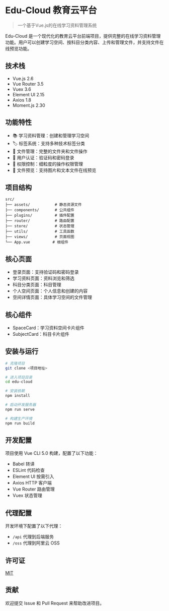 # Edu-Cloud 教育云平台

> 一个基于Vue.js的在线学习资料管理系统

Edu-Cloud 是一个现代化的教育云平台前端项目，提供完整的在线学习资料管理功能。用户可以创建学习空间、按科目分类内容、上传和管理文件，并支持文件在线预览功能。

## 技术栈

- Vue.js 2.6
- Vue Router 3.5
- Vuex 3.6
- Element UI 2.15
- Axios 1.8
- Moment.js 2.30

## 功能特性

- 📚 学习资料管理：创建和管理学习空间
- 🏷️ 标签系统：支持多种技术标签分类
- 📁 文件管理：完整的文件夹和文件操作
- 👤 用户认证：验证码和密码登录
- 🔐 权限控制：细粒度的操作权限管理
- 📖 文件预览：支持图片和文本文件在线预览

## 项目结构

```
src/
├── assets/           # 静态资源文件
├── components/       # 公共组件
├── plugins/          # 插件配置
├── router/           # 路由配置
├── store/            # 状态管理
├── utils/            # 工具函数
├── views/            # 页面视图
└── App.vue          # 根组件
```

## 核心页面

- 登录页面：支持验证码和密码登录
- 学习资料页面：资料浏览和筛选
- 科目分类页面：科目管理
- 个人空间页面：个人信息和创建的内容
- 空间详情页面：具体学习空间的文件管理

## 核心组件

- SpaceCard：学习资料空间卡片组件
- SubjectCard：科目卡片组件

## 安装与运行

```bash
# 克隆项目
git clone <项目地址>

# 进入项目目录
cd edu-cloud

# 安装依赖
npm install

# 启动开发服务器
npm run serve

# 构建生产环境
npm run build
```

## 开发配置

项目使用 Vue CLI 5.0 构建，配置了以下功能：

- Babel 转译
- ESLint 代码检查
- Element UI 按需引入
- Axios HTTP 客户端
- Vue Router 路由管理
- Vuex 状态管理

## 代理配置

开发环境下配置了以下代理：

- `/api` 代理到后端服务
- `/oss` 代理到阿里云 OSS

## 许可证

[MIT](./LICENSE)

## 贡献

欢迎提交 Issue 和 Pull Request 来帮助改进项目。